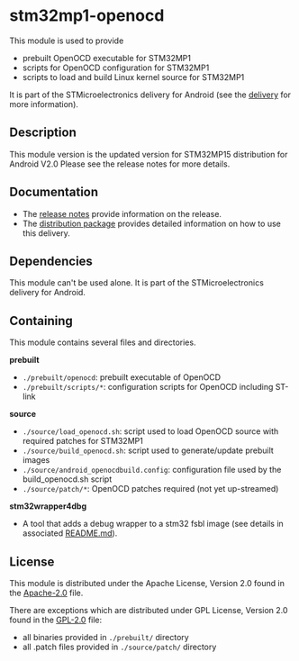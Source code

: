 # stm32mp1-openocd #

This module is used to provide
* prebuilt OpenOCD executable for STM32MP1
* scripts for OpenOCD configuration for STM32MP1
* scripts to load and build Linux kernel source for STM32MP1

It is part of the STMicroelectronics delivery for Android (see the [delivery][] for more information).

[delivery]: https://wiki.st.com/stm32mpu/wiki/STM32MP15_distribution_for_Android_release_note_-_v2.0.0

## Description ##

This module version is the updated version for STM32MP15 distribution for Android V2.0
Please see the release notes for more details.

## Documentation ##

* The [release notes][] provide information on the release.
* The [distribution package][] provides detailed information on how to use this delivery.

[release notes]: https://wiki.st.com/stm32mpu/wiki/STM32MP15_distribution_for_Android_release_note_-_v2.0.0
[distribution package]: https://wiki.st.com/stm32mpu/wiki/STM32MP1_Distribution_Package_for_Android

## Dependencies ##

This module can't be used alone. It is part of the STMicroelectronics delivery for Android.

## Containing ##

This module contains several files and directories.

**prebuilt**
* `./prebuilt/openocd`: prebuilt executable of OpenOCD
* `./prebuilt/scripts/*`: configuration scripts for OpenOCD including ST-link

**source**
* `./source/load_openocd.sh`: script used to load OpenOCD source with required patches for STM32MP1
* `./source/build_openocd.sh`: script used to generate/update prebuilt images
* `./source/android_openocdbuild.config`: configuration file used by the build_openocd.sh script
* `./source/patch/*`: OpenOCD patches required (not yet up-streamed)

**stm32wrapper4dbg**
* A tool that adds a debug wrapper to a stm32 fsbl image (see details in associated [README.md](./stm32wrapper4dbg/README.md)).

## License ##

This module is distributed under the Apache License, Version 2.0 found in the [Apache-2.0](./LICENSES/Apache-2.0) file.

There are exceptions which are distributed under GPL License, Version 2.0 found in the [GPL-2.0](./LICENSES/GPL-2.0) file:
* all binaries provided in `./prebuilt/` directory
* all .patch files provided in `./source/patch/` directory
